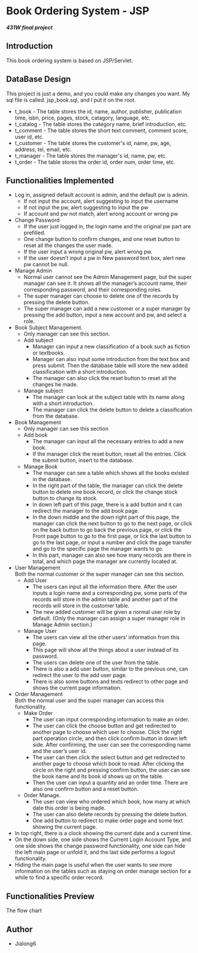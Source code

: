 # Book Ordering System - JSP
***431W final project***  


## Introduction
This book ordering system is based on JSP/Servlet.  

## DataBase Design
This project is just a demo, and you could make any changes you want. My sql file is called. jsp_book.sql, and I put it on the root.  
* t_book - The table stores the id, name, author, publisher, publication time, isbn, price, pages, stock, catagory, language, etc.
* t_catalog - The table stores the category name, brief introduction, etc.
* t_comment - The table stores the short text comment, comment score, user id, etc.
* t_customer - The table stores the customer's id, name, pw, age, address, tel, email, etc.
* t_manager - The table stores the manager's id, name, pw, etc.
* t_order - The table stores the order id, order num, order time, etc.

## Functionalities Implemented
* Log in, assigned default account is admin, and the default pw is admin.
  * If not input the account, alert suggesting to input the username
  * If not input the pw, alert suggesting to input the pw
  * If account and pw not match, alert wrong account or wrong pw
* Change Password
  * If the user just logged in, the login name and the original pw part are prefilled.
  * One change button to confirm changes, and one reset button to reset all the changes the user made.
  * If the user input a wrong original pw, alert wrong pw.
  * If the user doesn’t input a pw in New password text box, alert new pw cannot be null.
* Manage Admin
  * Normal user cannot see the Admin Management page, but the super manager can see it. It shows all the manager’s account name, their corresponding password, and their corresponding roles.
  * The super manager can choose to delete one of the records by pressing the delete button.
  * The super manager can add a new customer or a super manager by pressing the add button, input a new account and pw, and select a role.
* Book Subject Management.
  * Only manager can see this section.
  * Add subject
    * Manager can input a new classification of a book such as fiction or textbooks. 
    * Manager can also input some introduction from the text box and press submit. Then the database table will store the new added classification with a short introduction.
    * The manager can also click the reset button to reset all the changes he made.
  * Manage subject
    * The manager can look at the subject table with its name along with a short introduction.
    * The manager can click the delete button to delete a classification from the database.
* Book Management
  * Only manager can see this section
  * Add book
    * The manager can input all the necessary entries to add a new book.
    * If the manager click the reset button, reset all the entries. Click the submit button, insert to the database.
  * Manage Book
    * The manager can see a table which shows all the books existed in the database.
    * In the right part of the table, the manager can click the delete button to delete one book record, or click the change stock button to change its stock.
    * In down left part of this page, there is a add button and it can redirect the manager to the add book page.
    * In the down middle and the down right part of this page, the manager can click the next button to go to the next page, or click on the back button to go back the previous page, or click the Front page button to go to the first page, or lick the last button to go to the last page, or input a number and click the page transfer and go to the specific page the manager wants to go.
    * In this part, manager can also see how many records are there in total, and which page the manager are currently located at.
* User Management   
Both the normal customer or the super manager can see this section.
  * Add User
    * The users can input all the information there. After the user inputs a login name and a corresponding pw, some parts of the records will store in the admin table and another part of the records will store in the customer table. 
    * The new added customer will be given a normal user role by default. (Only the manager can assign a super manager role in Manage Admin section.)
  * Manage User
    * The users can view all the other users’ information from this page. 
    * This page will show all the things about a user instead of its password.
    * The users can delete one of the user from the table. 
    * There is also a add user button, similar to the previous one, can redirect the user to the add user page.
    * There is also some buttons and texts redirect to other page and shows the current page information.
* Order Management  
Both the normal user and the super manager can access this functionality.
  * Make Order
    * The user can input corresponding information to make an order.
    * The user can click the choose button and get redirected to another page to choose which user to choose. Click the right part operation circle, and then click confirm button in down left side. After confirming, the user can see the corresponding name and the user’s user id.
    * The user can then click the select button and get redirected to another page to choose which book to read. After clicking the circle on the right and pressing confirm button, the user can see the book name and its book id shows up on the table.
    * Then the user can input a quantity and an order time. There are also one confirm button and a reset button.
  * Order Manage.
    * The user can view who ordered which book, how many at which date this order is being made.
    * The user can also delete records by pressing the delete button.
    * One add button to redirect to make order page and some text showing the current page.
* In top right, there is a clock showing the current date and a current time.
* On the down side, one side shows the Current Login Account Type, and one side shows the change password functionality, one side can hide the left main page or unfold it, and the last side performs a logout functionality.
* Hiding the main page is useful when the user wants to see more information on the tables such as staying on order manage section for a while to find a specific order record.


## Functionalities Preview
The flow chart  

## Author
*  Jialong6
